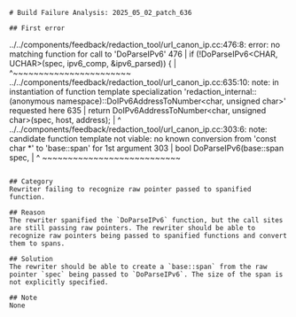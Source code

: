 ```
# Build Failure Analysis: 2025_05_02_patch_636

## First error

```
../../components/feedback/redaction_tool/url_canon_ip.cc:476:8: error: no matching function for call to 'DoParseIPv6'
  476 |   if (!DoParseIPv6<CHAR, UCHAR>(spec, ipv6_comp, &ipv6_parsed)) {
      |        ^~~~~~~~~~~~~~~~~~~~~~~~
../../components/feedback/redaction_tool/url_canon_ip.cc:635:10: note: in instantiation of function template specialization 'redaction_internal::(anonymous namespace)::DoIPv6AddressToNumber<char, unsigned char>' requested here
  635 |   return DoIPv6AddressToNumber<char, unsigned char>(spec, host, address);
      |          ^
../../components/feedback/redaction_tool/url_canon_ip.cc:303:6: note: candidate function template not viable: no known conversion from 'const char *' to 'base::span<char const>' for 1st argument
  303 | bool DoParseIPv6(base::span<const CHAR> spec,
      |      ^           ~~~~~~~~~~~~~~~~~~~~~~~~~~~
```

## Category
Rewriter failing to recognize raw pointer passed to spanified function.

## Reason
The rewriter spanified the `DoParseIPv6` function, but the call sites are still passing raw pointers. The rewriter should be able to recognize raw pointers being passed to spanified functions and convert them to spans.

## Solution
The rewriter should be able to create a `base::span` from the raw pointer `spec` being passed to `DoParseIPv6`. The size of the span is not explicitly specified.

## Note
None